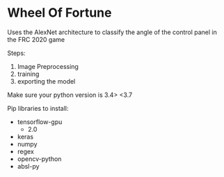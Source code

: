 # Wheel Of Fortune

Uses the AlexNet architecture to classify the angle of the control panel in the FRC 2020 game

Steps:

1. Image Preprocessing
3. training
4. exporting the model

Make sure your python version is 3.4> <3.7

Pip libraries to install:

- tensorflow-gpu
  - 2.0
- keras
- numpy
- regex
- opencv-python
- absl-py
